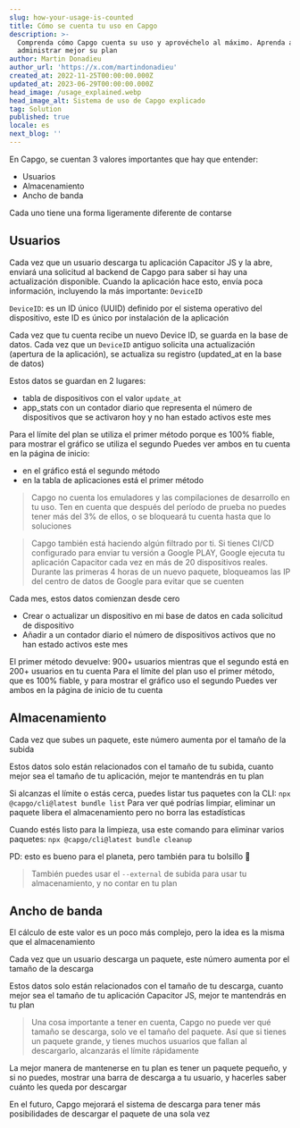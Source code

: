 ```yaml
---
slug: how-your-usage-is-counted
title: Cómo se cuenta tu uso en Capgo
description: >-
  Comprenda cómo Capgo cuenta su uso y aprovéchelo al máximo. Aprenda a
  administrar mejor su plan
author: Martin Donadieu
author_url: 'https://x.com/martindonadieu'
created_at: 2022-11-25T00:00:00.000Z
updated_at: 2023-06-29T00:00:00.000Z
head_image: /usage_explained.webp
head_image_alt: Sistema de uso de Capgo explicado
tag: Solution
published: true
locale: es
next_blog: ''
---
```


En Capgo, se cuentan 3 valores importantes que hay que entender:
- Usuarios
- Almacenamiento
- Ancho de banda

Cada uno tiene una forma ligeramente diferente de contarse

## Usuarios

Cada vez que un usuario descarga tu aplicación Capacitor JS y la abre, enviará una solicitud al backend de Capgo para saber si hay una actualización disponible. 
Cuando la aplicación hace esto, envía poca información, incluyendo la más importante: `DeviceID`

`DeviceID`: es un ID único (UUID) definido por el sistema operativo del dispositivo, este ID es único por instalación de la aplicación

Cada vez que tu cuenta recibe un nuevo Device ID, se guarda en la base de datos.
Cada vez que un `DeviceID` antiguo solicita una actualización (apertura de la aplicación), se actualiza su registro (updated_at en la base de datos)

Estos datos se guardan en 2 lugares:
- tabla de dispositivos con el valor `update_at`
- app_stats con un contador diario que representa el número de dispositivos que se activaron hoy y no han estado activos este mes

Para el límite del plan se utiliza el primer método porque es 100% fiable, para mostrar el gráfico se utiliza el segundo
Puedes ver ambos en tu cuenta en la página de inicio:
- en el gráfico está el segundo método
- en la tabla de aplicaciones está el primer método

> Capgo no cuenta los emuladores y las compilaciones de desarrollo en tu uso. Ten en cuenta que después del período de prueba no puedes tener más del 3% de ellos, o se bloqueará tu cuenta hasta que lo soluciones

> Capgo también está haciendo algún filtrado por ti. Si tienes CI/CD configurado para enviar tu versión a Google PLAY, Google ejecuta tu aplicación Capacitor cada vez en más de 20 dispositivos reales. Durante las primeras 4 horas de un nuevo paquete, bloqueamos las IP del centro de datos de Google para evitar que se cuenten

Cada mes, estos datos comienzan desde cero

- Crear o actualizar un dispositivo en mi base de datos en cada solicitud de dispositivo
- Añadir a un contador diario el número de dispositivos activos que no han estado activos este mes

El primer método devuelve: 900+ usuarios
mientras que el segundo está en 200+ usuarios en tu cuenta
Para el límite del plan uso el primer método, que es 100% fiable, y para mostrar el gráfico uso el segundo
Puedes ver ambos en la página de inicio de tu cuenta

## Almacenamiento

Cada vez que subes un paquete, este número aumenta por el tamaño de la subida

Estos datos solo están relacionados con el tamaño de tu subida, cuanto mejor sea el tamaño de tu aplicación, mejor te mantendrás en tu plan

Si alcanzas el límite o estás cerca, puedes listar tus paquetes con la CLI:
`npx @capgo/cli@latest bundle list`
Para ver qué podrías limpiar, eliminar un paquete libera el almacenamiento pero no borra las estadísticas

Cuando estés listo para la limpieza, usa este comando para eliminar varios paquetes:
`npx @capgo/cli@latest bundle cleanup`

PD: esto es bueno para el planeta, pero también para tu bolsillo 💪

> También puedes usar el `--external` de subida para usar tu almacenamiento, y no contar en tu plan

## Ancho de banda

El cálculo de este valor es un poco más complejo, pero la idea es la misma que el almacenamiento

Cada vez que un usuario descarga un paquete, este número aumenta por el tamaño de la descarga

Estos datos solo están relacionados con el tamaño de tu descarga, cuanto mejor sea el tamaño de tu aplicación Capacitor JS, mejor te mantendrás en tu plan

> Una cosa importante a tener en cuenta, Capgo no puede ver qué tamaño se descarga, solo ve el tamaño del paquete. Así que si tienes un paquete grande, y tienes muchos usuarios que fallan al descargarlo, alcanzarás el límite rápidamente

La mejor manera de mantenerse en tu plan es tener un paquete pequeño, y si no puedes, mostrar una barra de descarga a tu usuario, y hacerles saber cuánto les queda por descargar

En el futuro, Capgo mejorará el sistema de descarga para tener más posibilidades de descargar el paquete de una sola vez